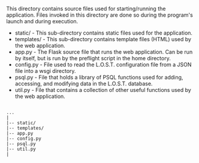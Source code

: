 This directory contains source files used for starting/running the application.
Files invoked in this directory are done so during the program's launch and
during execution.

* static/ - This sub-directory contains static files used for the application.
* templates/ - This sub-directory contains template files (HTML) used by the 
	       web application.
* app.py - The Flask source file that runs the web application. Can be run by itself,
	   but is run by the preflight script in the home directory.
* config.py - File used to read the L.O.S.T. configuration file from a JSON file into
	      a wsgi directory.
* psql.py - File that holds a library of PSQL functions used for adding, accessing, and
	    modifying data in the L.O.S.T. database.
* util.py - File that contains a collection of other useful functions used by the web
	    application.

```

...
|
|-- static/
|-- templates/
|-- app.py
|-- config.py
|-- psql.py
|-- util.py
|

```